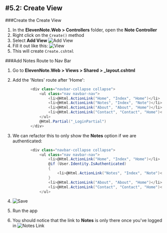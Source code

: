 #5.2: Create View
---
###Create the Create View
1. In the **ElevenNote.Web > Controllers** folder, open the **Note Controller**
2. Right click on the `Create()` method
3. Select **Add View**
![Add View](/assets/5.2-A.png)
4. Fill it out like this:
![View](/assets/5.2-B.png)
5. This will create `Create.cshtml`

###Add Notes Route to Nav Bar
1. Go to **ElevenNote.Web > Views > Shared > _layout.cshtml**
2. Add the 'Notes' route after 'Home':

    ```cs
            <div class="navbar-collapse collapse">
                <ul class="nav navbar-nav">
                    <li>@Html.ActionLink("Home", "Index", "Home")</li>
                    <li>@Html.ActionLink("Notes", "Index", "Note")</li>
                    <li>@Html.ActionLink("About", "About", "Home")</li>
                    <li>@Html.ActionLink("Contact", "Contact", "Home")</li>
                </ul>
                @Html.Partial("_LoginPartial")
            </div>
    ```
3. We can refactor this to only show the **Notes** option if we are authenticated:

    ```cs
            <div class="navbar-collapse collapse">
                <ul class="nav navbar-nav">
                    <li>@Html.ActionLink("Home", "Index", "Home")</li>
                    @if (User.Identity.IsAuthenticated)
                    {
                        <li>@Html.ActionLink("Notes", "Index", "Note")</li>
                    }
                    <li>@Html.ActionLink("About", "About", "Home")</li>
                    <li>@Html.ActionLink("Contact", "Contact", "Home")</li>
                </ul>
    ```
4. ![Save](/assets/font-awesome-save.png)
5. Run the app
6. You should notice that the link to **Notes** is only there once you've logged in
![Notes Link](/assets/5.2-C.png)
